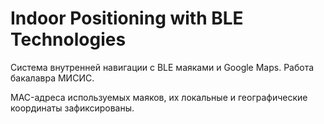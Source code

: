 # Indoor Positioning with BLE Technologies

Система внутренней навигации с BLE маяками и Google Maps. Работа бакалавра МИСИС.

MAC-адреса используемых маяков, их локальные и географические координаты зафиксированы.
